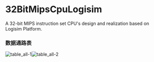 # 32BitMipsCpuLogisim
A 32-bit MIPS instruction set CPU's design and realization based on Logisim Platform.

### 数据通路表
![table_all-1](https://cloud.githubusercontent.com/assets/8684553/23412995/4db1aa4e-fe12-11e6-9b05-ca44c6fc9406.jpg)![table_all-2](https://cloud.githubusercontent.com/assets/8684553/23412992/4d7742e6-fe12-11e6-9208-f8f42b1ed87b.jpg)
